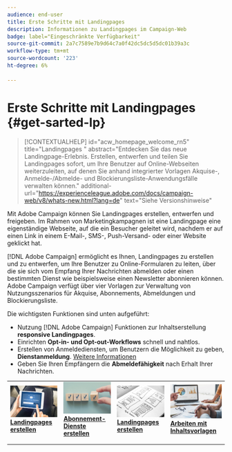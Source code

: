 ```yaml
---
audience: end-user
title: Erste Schritte mit Landingpages
description: Informationen zu Landingpages im Campaign-Web
badge: label="Eingeschränkte Verfügbarkeit"
source-git-commit: 2a7c7589e7b9d64c7a0f42dc5dc5d5dc01b39a3c
workflow-type: tm+mt
source-wordcount: '223'
ht-degree: 6%

---
```


# Erste Schritte mit Landingpages {#get-sarted-lp}

>[!CONTEXTUALHELP]
>id="acw_homepage_welcome_rn5"
>title="Landingpages "
>abstract="Entdecken Sie das neue Landingpage-Erlebnis. Erstellen, entwerfen und teilen Sie Landingpages sofort, um Ihre Benutzer auf Online-Webseiten weiterzuleiten, auf denen Sie anhand integrierter Vorlagen Akquise-, Anmelde-/Abmelde- und Blockierungsliste-Anwendungsfälle verwalten können."
>additional-url="https://experienceleague.adobe.com/docs/campaign-web/v8/whats-new.html?lang=de" text="Siehe Versionshinweise"

Mit Adobe Campaign können Sie Landingpages erstellen, entwerfen und freigeben. Im Rahmen von Marketingkampagnen ist eine Landingpage eine eigenständige Webseite, auf die ein Besucher geleitet wird, nachdem er auf einen Link in einem E-Mail-, SMS-, Push-Versand- oder einer Website geklickt hat.

[!DNL Adobe Campaign] ermöglicht es Ihnen, Landingpages zu erstellen und zu entwerfen, um Ihre Benutzer zu Online-Formularen zu leiten, über die sie sich vom Empfang Ihrer Nachrichten abmelden oder einen bestimmten Dienst wie beispielsweise einen Newsletter abonnieren können. Adobe Campaign verfügt über vier Vorlagen zur Verwaltung von Nutzungsszenarios für Akquise, Abonnements, Abmeldungen und Blockierungsliste.

Die wichtigsten Funktionen sind unten aufgeführt:

* Nutzung [!DNL Adobe Campaign] Funktionen zur Inhaltserstellung **responsive Landingpages**.
* Einrichten **Opt-in- und Opt-out-Workflows** schnell und nahtlos.
* Erstellen von Anmeldediensten, um Benutzern die Möglichkeit zu geben, **Dienstanmeldung**. [Weitere Informationen](../audience/manage-services.md)
* Geben Sie Ihren Empfängern die **Abmeldefähigkeit** nach Erhalt Ihrer Nachrichten.
  <!--Send a **confirmation email** upon opt-in or opt-out.-->

<table style="table-layout:fixed"><tr style="border: 0;">
<td>
<a href="create-lp.md">
<img alt="Lead" src="../assets/do-not-localize/lp-subscription.jpeg">
</a>
<div><a href="create-lp.md"><strong>Landingpages erstellen</strong>
</div>
<p>
</td>
<td>
<a href="../audience/manage-services.md">
<img alt="Gelegentlich" src="../assets/do-not-localize/lp-list.jpg">
</a>
<div>
<a href="../audience/manage-services.md"><strong>Abonnement-Dienste erstellen</strong></a>
</div>
<p></td>
<td>
<a href="lp-content.md">
<img alt="Validierung" src="../assets/do-not-localize/lp-design.jpg">
</a>
<div>
<a href="lp-content.md"><strong>Landingpages erstellen</strong></a>
</div>
<p>
</td>
<td>
<a href="lp-templates.md">
<img alt="Validierung" src="../assets/do-not-localize/lp-reporting.jpg">
</a>
<div>
<a href="lp-templates.md"><strong>Arbeiten mit Inhaltsvorlagen</strong></a>
</div>
<p>
</td>
</tr></table>
